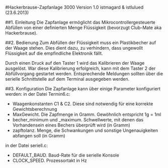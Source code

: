 #Hackerbrause-Zapfanlage 3000 Version 1.0
istmagard & istlulued (23.6.2013)



##1. Einleitung
Die Zapfanlage ermöglicht das Mikrocontrollergesteuerte Abfüllen von einer definierten Menge Flüssigkeit (bevorzugt Club-Mate aka Hackerbrause).

##2. Bedienung
Zum Abfüllen der Flüssigkeit muss ein Plastikbecher auf der Waage stehen. Dies dient dazu, zu verhindern, dass ungewollt Flüssigkeit auf die empfindliche Elektronik fällt.

Durch einen Druck auf den Taster 1 wird das Kalibrieren der Waage ausgelöst. War diese Kalibrierung erfolgreich, kann mit dem Taster 2 der Abfüllvorgang gestartet werden. Entsprechende Meldungen sollten über die serielle Schnittstelle auf dem Terminal ausgegeben werden.

##3. Konfiguration
Die Zapfanlage kann über einige Parameter konfiguriert werden:
in der Datei Termin6.c:

 * Waagenkonstanten C1 & C2. Diese sind notwendig für eine korrekte Gewichtsberechnung
 * MaxGewicht. Die Zapfmenge in Gramm. Gewöhnlich entspricht 1g = 1ml
 * becher_minimum und _maximum. Schwellwerte, mit denen das Vorhandensein eines Bechers überprüft wird (in Gramm)
 * zapftolanz. Menge, die Schwankungen und sonstige Ungenauigkeiten abfangen soll (in Gramm)

in der Datei seriell.c:

 * DEFAULT_BAUD. Baud-Rate für die serielle Konsole
 * CLOCK_SPEED. Prozessortakt in Hz